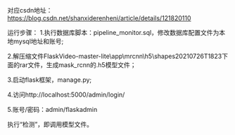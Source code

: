 对应csdn地址：https://blog.csdn.net/shanxiderenheni/article/details/121820110

运行步骤：
1.执行数据库脚本：pipeline_monitor.sql，修改数据库配置文件为本地mysql地址和账号;

2.解压缩文件FlaskVideo-master-lite\app\mrcnn\h5\shapes20210726T1823下面的rar文件，生成mask_rcnn的.h5模型文件；

3.启动flask框架，manage.py;

4.访问http://localhost:5000/admin/login/

5.账号/密码：admin/flaskadmin

执行“检测”，即调用模型文件。



